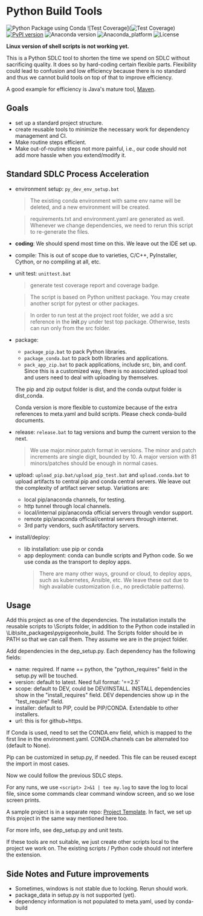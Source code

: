 # Python Build Tools

![Python Package using Conda](https://github.com/psilons/pypigeonhole-build/workflows/Python%20Package%20using%20Conda/badge.svg)
![Test Coverage](![Test Coverage](https://github.com/psilons/pypigeonhole-build/releases/download/master/coverage.svg))
[![PyPI version](https://badge.fury.io/py/pypigeonhole-build.svg)](https://badge.fury.io/py/pypigeonhole-build)
![Anaconda version](https://anaconda.org/psilons/pypigeonhole-build/badges/version.svg)
![Anaconda_platform](https://anaconda.org/psilons/pypigeonhole-build/badges/platforms.svg)
![License](https://anaconda.org/psilons/pypigeonhole-build/badges/license.svg)

**Linux version of shell scripts is not working yet.**

This is a Python SDLC tool to shorten the time we spend on SDLC without
sacrificing quality. It does so by hard-coding certain flexible parts. 
Flexibility could lead to confusion and low efficiency because there is
no standard and thus we cannot build tools on top of that to improve
efficiency. 

A good example for efficiency is Java's mature tool, [Maven](http://maven.apache.org/).


## Goals

- set up a standard project structure. 
- create reusable tools to minimize the necessary work for dependency management 
  and CI.
- Make routine steps efficient.
- Make out-of-routine steps not more painful, i.e., our code should not add 
  more hassle when you extend/modify it.
  
  
## Standard SDLC Process Acceleration

- environment setup: ```py_dev_env_setup.bat```
  >The existing conda environment with same env name will be deleted, and a new 
  environment will be created.
  
  >requirements.txt and environment.yaml are generated as well. Whenever 
  we change dependencies, we need to rerun this script to re-generate the 
  files.


- **coding**: We should spend most time on this. We leave out the IDE set up.
- compile: This is out of scope due to varieties, C/C++, PyInstaller, Cython, 
  or no compiling at all, etc. 
- unit test: ```unittest.bat``` 
  >generate test coverage report and coverage badge.
  
  >The script is based on Python unittest package. You may create another 
  script for pytest or other packages.
  
  >In order to run test at the project root folder, we add a src reference in
  the __init__.py under test top package. Otherwise, tests can run only from
  the src folder.
  
  
- package: 
    - ```package_pip.bat``` to pack Python libraries.
    - ```package_conda.bat``` to pack both libraries and applications.
    - ```pack_app_zip.bat``` to pack applications, include src, bin, and conf.
      Since this is a customized way, there is no associated upload tool and 
      users need to deal with uploading by themselves.
      
  The pip and zip output folder is dist, and the conda output folder is 
  dist_conda.
     
  Conda version is more flexible to customize because of the extra references to
  meta.yaml and build scripts. Please check conda-build documents.
- release: ```release.bat``` to tag versions and bump the current version to the 
  next. 
  >We use major.minor.patch format in versions. The minor and patch 
  increments are single digit, bounded by 10. A major version with 81 
  minors/patches should be enough in normal cases. 
- upload: ```upload_pip.bat/upload_pip_test.bat``` and ```upload.conda.bat``` 
  to upload artifacts to central pip and conda central servers. We leave
  out the complexity of artifact server setup. Variations are:
    - local pip/anaconda channels, for testing.
    - http tunnel through local channels.
    - local/internal pip/anaconda official servers through vendor support.
    - remote pip/anaconda official/central servers through internet.
    - 3rd party vendors, such asArtifactory servers.
- install/deploy: 
    - lib installation: use pip or conda
    - app deployment: conda can bundle scripts and Python code. So we use conda
      as the transport to deploy apps. 
      >There are many other ways, ground or cloud, to deploy apps, such as 
      kubernetes, Ansible, etc. We leave these out due to high available 
      customization (i.e., no predictable patterns).


## Usage

Add this project as one of the dependencies. The installation installs the
reusable scripts to <virtual env>\Scripts folder, in addition to the Python
code installed in <virtual env>\Lib\site_packages\pypigeonhole_build. The
Scripts folder should be in PATH so that we can call them. They assume we
are in the project folder. 

Add dependencies in the dep_setup.py. Each dependency has the following fields:
- name: required. If name == python, the "python_requires" field in the 
  setup.py will be touched.
- version: default to latest. Need full format: '==2.5'
- scope: default to DEV, could be DEV/INSTALL. INSTALL dependencies show in the
  "install_requires" field. DEV dependencies show up in the "test_require" 
  field.
- installer: default to PIP, could be PIP/CONDA. Extendable to other 
  installers.
- url: this is for github+https.

If Conda is used, need to set the CONDA.env field, which is mapped to the first
line in the environment.yaml. CONDA.channels can be alternated too (default to
None).

Pip can be customized in setup.py, if needed. This file can be reused except
the import in most cases.

Now we could follow the previous SDLC steps.

For any runs, we use ``` <script> 2>&1 | tee my.log ``` to save the log to
local file, since some commands clear command window screen, and so we lose 
screen prints.

A sample project is in a separate repo: 
[Project Template](https://github.com/psilons/pypigeonhole-proj-tmplt).
In fact, we set up this project in the same way mentioned here too.

For more info, see dep_setup.py and unit tests.

If these tools are not suitable, we just create other scripts local to the
project we work on. The existing scripts / Python code should not interfere
the extension.


## Side Notes and Future improvements

- Sometimes, windows is not stable due to locking. Rerun should work.
- package_data in setup.py is not supported (yet).
- dependency information is not populated to meta.yaml, used by conda-build
